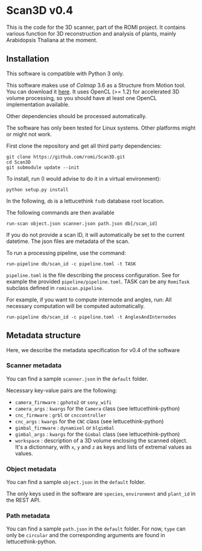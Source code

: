 # Scan3D v0.4

This is the code for the 3D scanner, part of the ROMI project. It contains
various function for 3D reconstruction and analysis of plants, mainly
Arabidopsis Thaliana at the moment.

## Installation

This software is compatible with Python 3 only.

This software makes use of *Colmap* 3.6 as a Structure from Motion tool. You can download
it [here](https://colmap.github.io/). It uses OpenCL (>= 1.2) for accelerated 3D volume
processing, so you should have at least one OpenCL implementation available.

Other dependencies should be processed automatically.

The software has only been tested for Linux systems. Other platforms might or might not work.

First clone the repository and get all third party dependencies:

```
git clone https://github.com/romi/Scan3D.git
cd Scan3D
git submodule update --init
```

To install, run (I would advise to do it in a virtual environment):

```
python setup.py install
```

In the following, `db` is a lettucethink `fsdb` database root location.

The following commands are then available
```
run-scan object.json scanner.json path.json db[/scan_id]
```
If you do not provide a scan ID, it will automatically be set to the current datetime.
The json files are metadata of the scan.

To run a processing pipeline, use the command:

```
run-pipeline db/scan_id -c pipeline.toml -t TASK
```

`pipeline.toml` is the file describing the process configuration. See for example
the provided `pipeline/pipeline.toml`.
TASK can be any `RomiTask` subclass defined in `romiscan.pipeline`.

For example, if you want to compute internode and angles, run:
All necessary computation will be computed automatically.

```
run-pipeline db/scan_id -c pipeline.toml -t AnglesAndInternodes
```

## Metadata structure

Here, we describe the metadata specification for v0.4 of the software

### Scanner metadata

You can find a sample `scanner.json` in the `default` folder.

Necessary key-value pairs are the following:

* `camera_firmware` : `gphoto2` or `sony_wifi`
* `camera_args` : `kwargs` for the `Camera` class (see lettucethink-python)
* `cnc_firmware` : `grbl` or `cnccontroller`
* `cnc_args` : `kwargs` for the `CNC` class (see lettucethink-python)
* `gimbal_firmware` : `dynamixel` or `blgimbal`
* `gimbal_args` : `kwargs` for the `Gimbal` class (see lettucethink-python)
* `workspace` : description of a 3D volume enclosing the scanned object.
 	It's a dictionnary, with `x`, `y` and `z` as keys and lists of extremal values as values.
 
### Object metadata

You can find a sample `object.json` in the `default` folder.

The only keys used in the software are `species`, `environment` and `plant_id` in the REST API.

### Path metadata

You can find a sample `path.json` in the `default` folder.
For now, `type` can only be `circular` and the corresponding arguments are found
in lettucethink-python.

